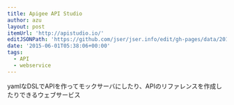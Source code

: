 ```yaml
---
title: Apigee API Studio
author: azu
layout: post
itemUrl: 'http://apistudio.io/'
editJSONPath: 'https://github.com/jser/jser.info/edit/gh-pages/data/2015/06/index.json'
date: '2015-06-01T05:38:06+00:00'
tags:
  - API
  - webservice
---
```

yamlなDSLでAPIを作ってモックサーバにしたり、APIのリファレンスを作成したりできるウェブサービス
